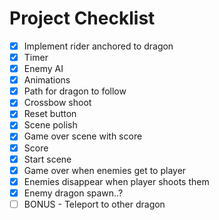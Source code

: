 # Project Checklist
- [x] Implement rider anchored to dragon
- [x] Timer
- [x] Enemy AI
- [x] Animations
- [x] Path for dragon to follow
- [x] Crossbow shoot
- [x] Reset button
- [x] Scene polish
- [x] Game over scene with score
- [x] Score
- [x] Start scene
- [x] Game over when enemies get to player
- [x] Enemies disappear when player shoots them
- [x] Enemy dragon spawn..?
- [ ] BONUS - Teleport to other dragon
